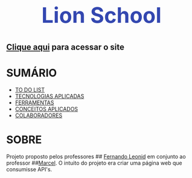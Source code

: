 

# <div align="center"><h1 style="color:#3347B0">Lion School</h1></div>

## [Clique aqui](https://viniciusnunes137.github.io/front_lion-school/) para acessar o site

<div>   

<h1>SUMÁRIO</h1>

- [TO DO LIST](#to-do-list)
- [TECNOLOGIAS APLICADAS](#tecnologias-aplicadas)
- [FERRAMENTAS](#ferramentas)
- [CONCEITOS APLICADOS](#conceitos-aplicados)
- [COLABORADORES](#colaboradores)

</div>

 <h1>SOBRE</h1>


Projeto proposto pelos professores ## [Fernando Leonid](https://github.com/fernandoleonid) em conjunto ao professor ##[Marcel](https://github.com/marcelnt). O intuito do projeto era criar uma página web que consumisse  API's.